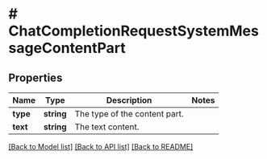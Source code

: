# # ChatCompletionRequestSystemMessageContentPart

## Properties

Name | Type | Description | Notes
------------ | ------------- | ------------- | -------------
**type** | **string** | The type of the content part. |
**text** | **string** | The text content. |

[[Back to Model list]](../../README.md#models) [[Back to API list]](../../README.md#endpoints) [[Back to README]](../../README.md)
